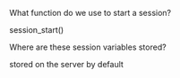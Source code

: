 What function do we use to start a session?

session_start()



Where are these session variables stored? 

stored on the server by default